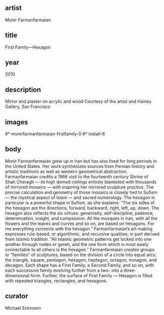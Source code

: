 ## artist
Monir Farmanfarmaian 

## title
First Family—Hexagon

## year
2010

## description
Mirror and plaster on acrylic and wood 
Courtesy of the artist and Haines Gallery, San Francisco 

## images
#* monirfarmanfarmaian-firstfamily-0
#* install-6

## body
Monir Farmanfarmaian grew up in Iran but has also lived for long periods in the United States. Her work synthesizes sources from Persian history and artistic traditions as well as western geometrical abstraction. Farmanfarmaian credits a 1966 visit to the fourteenth century Shrine of Shah Cheragh — its high domed ceilings entirely blanketed with thousands of mirrored mosaics — with inspiring her mirrored sculpture practice. The precise calculation and geometry of those mosaics is closely tied to Sufism — the mystical aspect of Islam — and sacred numerology. The hexagon in particular is a powerful shape in Sufism, as she explains: “The six sides of the hexagon are the directions, forward, backward, right, left, up, down. The hexagon also reflects the six virtues: generosity, self-discipline, patience, determination, insight, and compassion. All the mosques in Iran, with all the flowers and the leaves and curves and so on, are based on hexagons. For me everything connects with the hexagon.” Farmanfarmaian’s art making expresses rule-based, or algorithmic, and recursive qualities, in part derived from Islamic tradition. “All Islamic geometric patterns get locked into one another through nodes or gereh, and the one form which is most easily connectable to all others is the hexagon.” Farmanfarmaian creates groups or “families” of sculptures, based on the division of a circle into equal arcs: the triangle, square, pentagon, hexagon, heptagon, octagon, nonagon, and decagon. Each shape has a First Family, a Second Family, and so on, with each successive family evolving further from a two- into a three-dimensional form. Further, the surface of First Family — Hexagon is filled with repeated triangles, rectangles, and hexagons.

## curator
Michael Eckmann